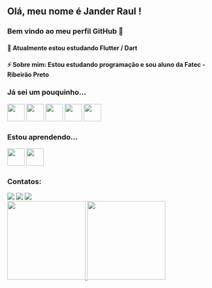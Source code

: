 ## Olá, meu nome é Jander Raul ! 
### Bem vindo ao meu perfil GitHub 👋

#### 🌱 Atualmente estou estudando Flutter / Dart
#### ⚡ Sobre mim: Estou estudando programação e sou aluno da Fatec - Ribeirão Preto

### Já sei um pouquinho...
<img src="https://cdn.jsdelivr.net/gh/devicons/devicon/icons/html5/html5-original.svg" width="40" height="40"/> <img src="https://cdn.jsdelivr.net/gh/devicons/devicon/icons/css3/css3-original.svg" width="40" height="40"/> <img src="https://cdn.jsdelivr.net/gh/devicons/devicon/icons/javascript/javascript-original.svg" width="40" height="40"/> <img src="https://cdn.jsdelivr.net/gh/devicons/devicon/icons/python/python-original.svg" width="40" height="40"/> <img src="https://cdn.jsdelivr.net/gh/devicons/devicon/icons/flask/flask-original.svg" width="40" height="40"/>

### Estou aprendendo...
<img src="https://cdn.jsdelivr.net/gh/devicons/devicon/icons/flutter/flutter-original.svg" width="40" height="40"/> <img src="https://cdn.jsdelivr.net/gh/devicons/devicon/icons/dart/dart-original.svg" width="40" height="40"/>

### Contatos:

<div>
<a href="https://www.linkedin.com/in/jander-raul-azambuja-marques-192681125" target="_blank"><img src="https://img.shields.io/badge/-LinkedIn-%230077B5?style=for-the-badge&logo=linkedin&logoColor=white" target="_blank"></a>
<a href = "mailto:janderr4ul@gmail.com"><img src="https://img.shields.io/badge/Gmail-D14836?style=for-the-badge&logo=gmail&logoColor=white" target="_blank"></a>
<a href="https://instagram.com/janderraul" target="_blank"><img src="https://img.shields.io/badge/-Instagram-%23E4405F?style=for-the-badge&logo=instagram&logoColor=white" target="_blank"></a>
</div>

<div>
<a href="https://github.com/JanderRaul">
<img height="180em" src="https://github-readme-stats.vercel.app/api/top-langs/?username=JanderRaul&layout=compact&langs_count=7&theme=dark"/>
<img height="180em" src="https://github-readme-stats.vercel.app/api?username=JanderRaul&show_icons=true&theme=dark&include_all_commits=true&count_private=true"/>
</div>
